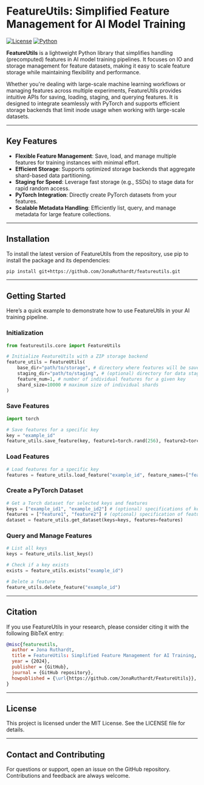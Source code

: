 # FeatureUtils: Simplified Feature Management for AI Model Training

[![License](https://img.shields.io/badge/license-MIT-blue.svg)](LICENSE)
[![Python](https://img.shields.io/badge/python-3.8%2B-blue.svg)](https://www.python.org/downloads/)

**FeatureUtils** is a lightweight Python library that simplifies handling (precomputed) features in AI model training pipelines. It focuses on IO and storage management for feature datasets, making it easy to scale feature storage while maintaining flexibility and performance.

Whether you're dealing with large-scale machine learning workflows or managing features across multiple experiments, FeatureUtils provides intuitive APIs for saving, loading, staging, and querying features. It is designed to integrate seamlessly with PyTorch and supports efficient storage backends that limit inode usage when working with large-scale datasets.

---

## Key Features

- **Flexible Feature Management**: Save, load, and manage multiple features for training instances with minimal effort.
- **Efficient Storage**: Supports optimized storage backends that aggregate  shard-based data partitioning.
- **Staging for Speed**: Leverage fast storage (e.g., SSDs) to stage data for rapid random access.
- **PyTorch Integration**: Directly create PyTorch datasets from your features.
- **Scalable Metadata Handling**: Efficiently list, query, and manage metadata for large feature collections.

---

## Installation

To install the latest version of FeatureUtils from the repository, use pip to install the package and its dependencies:

```bash
pip install git+https://github.com/JonaRuthardt/featureutils.git
```

--- 

## Getting Started

Here’s a quick example to demonstrate how to use FeatureUtils in your AI training pipeline.

### Initialization
```python
from featureutils.core import FeatureUtils

# Initialize FeatureUtils with a ZIP storage backend
feature_utils = FeatureUtils(
    base_dir="path/to/storage", # directory where features will be saved to
    staging_dir="path/to/staging", # (optional) directory for data staging
    feature_num=1, # number of individual features for a given key
    shard_size=10000 # maximum size of individual shards
)
```

### Save Features
```python
import torch

# Save features for a specific key
key = "example_id"
feature_utils.save_feature(key, feature1=torch.rand(256), feature2=torch.rand(512))
```

### Load Features
```python
# Load features for a specific key
features = feature_utils.load_feature("example_id", feature_names=["feature1", "feature2"])
```

### Create a PyTorch Dataset
```python
# Get a Torch dataset for selected keys and features
keys = ["example_id1", "example_id2"] # (optional) specifications of keys to include
features = ["feature1", "feature2"] # (optional) specification of features to include
dataset = feature_utils.get_dataset(keys=keys, features=features)
```

### Query and Manage Features
```python
# List all keys
keys = feature_utils.list_keys()

# Check if a key exists
exists = feature_utils.exists("example_id")

# Delete a feature
feature_utils.delete_feature("example_id")
```

---

## Citation

If you use FeatureUtils in your research, please consider citing it with the following BibTeX entry:
```bibtex
@misc{featureutils,
  author = Jona Ruthardt,
  title = FeatureUtils: Simplified Feature Management for AI Training,
  year = {2024},
  publisher = {GitHub},
  journal = {GitHub repository},
  howpublished = {\url{https://github.com/JonaRuthardt/FeatureUtils}},
}
```

---

## License

This project is licensed under the MIT License. See the LICENSE file for details.

---

## Contact and Contributing
For questions or support, open an issue on the GitHub repository. Contributions and feedback are always welcome. 